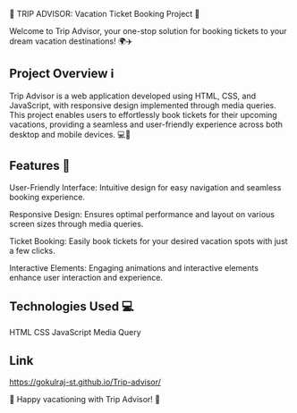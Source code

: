 🌟 TRIP ADVISOR: Vacation Ticket Booking Project 🌟

Welcome to Trip Advisor, your one-stop solution for booking tickets to your dream vacation destinations! 🌍✈️

## Project Overview ℹ️

Trip Advisor is a web application developed using HTML, CSS, and JavaScript, with responsive design implemented through media queries. This project enables users to effortlessly book tickets for their upcoming vacations, providing a seamless and user-friendly experience across both desktop and mobile devices. 💻📱

## Features 🚀

User-Friendly Interface: Intuitive design for easy navigation and seamless booking experience.

Responsive Design: Ensures optimal performance and layout on various screen sizes through media queries.

Ticket Booking: Easily book tickets for your desired vacation spots with just a few clicks.

Interactive Elements: Engaging animations and interactive elements enhance user interaction and experience.

## Technologies Used 💻

HTML
CSS
JavaScript
Media Query

## Link 

https://gokulraj-st.github.io/Trip-advisor/

🌟 Happy vacationing with Trip Advisor! 🌟

